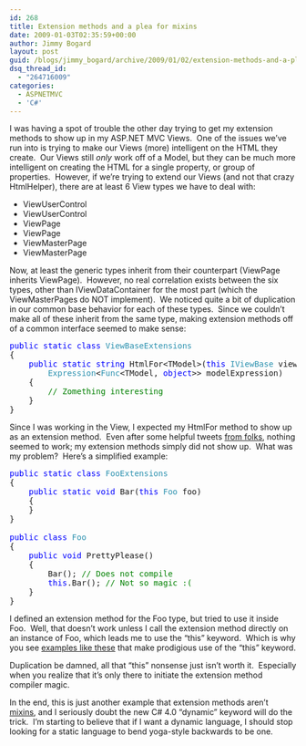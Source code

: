 ```yaml
---
id: 268
title: Extension methods and a plea for mixins
date: 2009-01-03T02:35:59+00:00
author: Jimmy Bogard
layout: post
guid: /blogs/jimmy_bogard/archive/2009/01/02/extension-methods-and-a-plea-for-mixins.aspx
dsq_thread_id:
  - "264716009"
categories:
  - ASPNETMVC
  - 'C#'
---
```

I was having a spot of trouble the other day trying to get my extension methods to show up in my ASP.NET MVC Views.&#160; One of the issues we’ve run into is trying to make our Views (more) intelligent on the HTML they create.&#160; Our Views still _only_ work off of a Model, but they can be much more intelligent on creating the HTML for a single property, or group of properties.&#160; However, if we’re trying to extend our Views (and not that crazy HtmlHelper), there are at least 6 View types we have to deal with:

  * ViewUserControl
  * ViewUserControl<TModel>
  * ViewPage
  * ViewPage<TModel>
  * ViewMasterPage
  * ViewMasterPage<TModel>

Now, at least the generic types inherit from their counterpart (ViewPage<TModel> inherits ViewPage).&#160; However, no real correlation exists between the six types, other than IViewDataContainer for the most part (which the ViewMasterPages do NOT implement).&#160; We noticed quite a bit of duplication in our common base behavior for each of these types.&#160; Since we couldn’t make all of these inherit from the same type, making extension methods off of a common interface seemed to make sense:

<pre><span style="color: blue">public static class </span><span style="color: #2b91af">ViewBaseExtensions
</span>{
    <span style="color: blue">public static string </span>HtmlFor&lt;TModel&gt;(<span style="color: blue">this </span><span style="color: #2b91af">IViewBase </span>view, 
        <span style="color: #2b91af">Expression</span>&lt;<span style="color: #2b91af">Func</span>&lt;TModel, <span style="color: blue">object</span>&gt;&gt; modelExpression)
    {
        <span style="color: green">// Zomething interesting
    </span>}
}</pre>

[](http://11011.net/software/vspaste)

Since I was working in the View, I expected my HtmlFor method to show up as an extension method.&#160; Even after some helpful tweets [from folks](http://blog.lozanotek.com/), nothing seemed to work; my extension methods simply did not show up.&#160; What was my problem?&#160; Here’s a simplified example:

<pre><span style="color: blue">public static class </span><span style="color: #2b91af">FooExtensions
</span>{
    <span style="color: blue">public static void </span>Bar(<span style="color: blue">this </span><span style="color: #2b91af">Foo </span>foo)
    {
    }
}

<span style="color: blue">public class </span><span style="color: #2b91af">Foo
</span>{
    <span style="color: blue">public void </span>PrettyPlease()
    {
        Bar(); <span style="color: green">// Does not compile
        </span><span style="color: blue">this</span>.Bar(); <span style="color: green">// Not so magic :(
    </span>}
}</pre>

[](http://11011.net/software/vspaste)

I defined an extension method for the Foo type, but tried to use it inside Foo.&#160; Well, that doesn’t work unless I call the extension method directly on an instance of Foo, which leads me to use the “this” keyword.&#160; Which is why you see [examples like these](http://lunaverse.wordpress.com/2008/11/24/mvcfluenthtml-fluent-html-interface-for-ms-mvc/) that make prodigious use of the “this” keyword.

Duplication be damned, all that “this” nonsense just isn’t worth it.&#160; Especially when you realize that it’s only there to initiate the extension method compiler magic.

In the end, this is just another example that extension methods aren’t [mixins](http://en.wikipedia.org/wiki/Mixin), and I seriously doubt the new C# 4.0 “dynamic” keyword will do the trick.&#160; I’m starting to believe that if I want a dynamic language, I should stop looking for a static language to bend yoga-style backwards to be one.